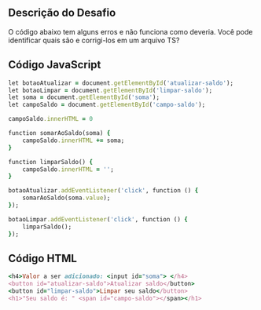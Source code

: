 ## Descrição do Desafio
O código abaixo tem alguns erros e não funciona como deveria. Você pode identificar quais são e corrigi-los em um arquivo TS?

## Código JavaScript

```ruby
let botaoAtualizar = document.getElementById('atualizar-saldo');
let botaoLimpar = document.getElementById('limpar-saldo');
let soma = document.getElementById('soma');
let campoSaldo = document.getElementById('campo-saldo');

campoSaldo.innerHTML = 0

function somarAoSaldo(soma) {
    campoSaldo.innerHTML += soma;
}

function limparSaldo() {
    campoSaldo.innerHTML = '';
}

botaoAtualizar.addEventListener('click', function () {
    somarAoSaldo(soma.value);
});

botaoLimpar.addEventListener('click', function () {
    limparSaldo();
}); 

```

## Código HTML

```ruby
<h4>Valor a ser adicionado: <input id="soma"> </h4>
<button id="atualizar-saldo">Atualizar saldo</button>
<button id="limpar-saldo">Limpar seu saldo</button>
<h1>"Seu saldo é: " <span id="campo-saldo"></span></h1>

``` 